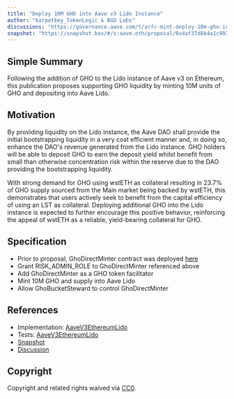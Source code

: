 ```yaml
---
title: "Deploy 10M GHO into Aave v3 Lido Instance"
author: "karpatkey_TokenLogic & BGD Labs"
discussions: "https://governance.aave.com/t/arfc-mint-deploy-10m-gho-into-aave-v3-lido-instance/19700"
snapshot: "https://snapshot.box/#/s:aave.eth/proposal/0x4af37d6b4a1c9029c7693c4bdfb646931a9815c4a56d9066ac1fbdbef7cd15e5"
---
```


## Simple Summary

Following the addition of GHO to the Lido instance of Aave v3 on Ethereum, this publication proposes supporting GHO liquidity by minting 10M units of GHO and depositing into Aave Lido.

## Motivation

By providing liquidity on the Lido instance, the Aave DAO shall provide the initial bootstrapping liquidity in a very cost efficient manner and, in doing so, enhance the DAO's revenue generated from the Lido instance. GHO holders will be able to deposit GHO to earn the deposit yield whilst benefit from small than otherwise concentration risk within the reserve due to the DAO providing the bootstrapping liquidity.

With strong demand for GHO using wstETH as collateral resulting in 23.7% of GHO supply sourced from the Main market being backed by wstETH, this demonstrates that users actively seek to benefit from the capital efficiency of using an LST as collateral. Deploying additional GHO into the Lido instance is expected to further encourage this positive behavior, reinforcing the appeal of wstETH as a reliable, yield-bearing collateral for GHO.

## Specification

- Prior to proposal, GhoDirectMinter contract was deployed [here](https://etherscan.io/address/0x2cE01c87Fec1b71A9041c52CaED46Fc5f4807285)
- Grant RISK_ADMIN_ROLE to GhoDirectMinter referenced above
- Add GhoDirectMinter as a GHO token facilitator
- Mint 10M GHO and supply into Aave Lido
- Allow GhoBucketSteward to control GhoDirectMinter

## References

- Implementation: [AaveV3EthereumLido](https://github.com/bgd-labs/aave-proposals-v3/blob/308146dc34181b49d22282ac967de30ed28a3296/src/20241229_AaveV3EthereumLido_Deploy10MGHOIntoAaveV3LidoInstance/AaveV3EthereumLido_Deploy10MGHOIntoAaveV3LidoInstance_20241229.sol)
- Tests: [AaveV3EthereumLido](https://github.com/bgd-labs/aave-proposals-v3/blob/308146dc34181b49d22282ac967de30ed28a3296/src/20241229_AaveV3EthereumLido_Deploy10MGHOIntoAaveV3LidoInstance/AaveV3EthereumLido_Deploy10MGHOIntoAaveV3LidoInstance_20241229.t.sol)
- [Snapshot](https://snapshot.box/#/s:aave.eth/proposal/0x4af37d6b4a1c9029c7693c4bdfb646931a9815c4a56d9066ac1fbdbef7cd15e5)
- [Discussion](https://governance.aave.com/t/arfc-mint-deploy-10m-gho-into-aave-v3-lido-instance/19700)

## Copyright

Copyright and related rights waived via [CC0](https://creativecommons.org/publicdomain/zero/1.0/).
